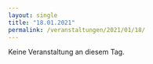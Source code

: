 ```yaml
---
layout: single
title: "18.01.2021"
permalink: /veranstaltungen/2021/01/18/
---
```


Keine Veranstaltung an diesem Tag.
